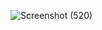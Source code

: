 ![Screenshot (520)](https://github.com/Biradar1422/PsudoCode.github.io/assets/101455095/53d90f05-9231-4f64-836a-c7104392ba5b)
